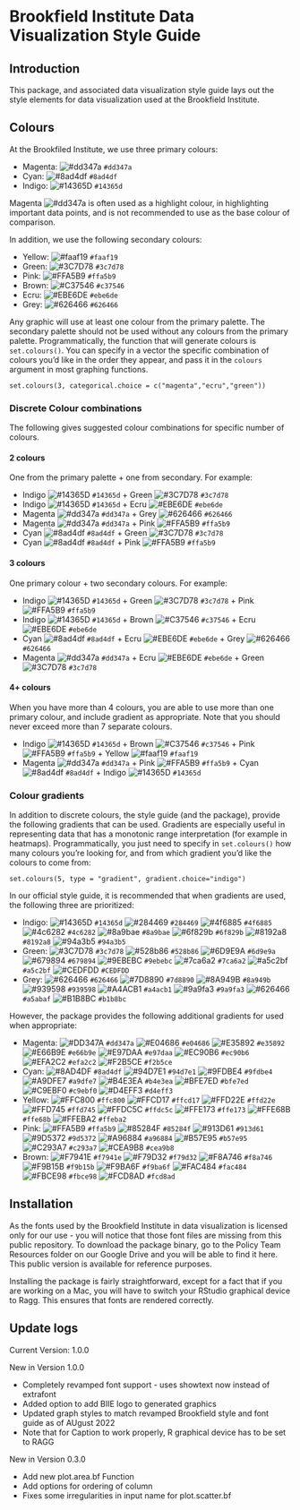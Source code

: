 Brookfield Institute Data Visualization Style Guide
================

## Introduction

This package, and associated data visualization style guide lays out the
style elements for data visualization used at the Brookfield Institute.

## Colours

At the Brookfiled Institute, we use three primary colours:

-   Magenta:
    ![\#dd347a](https://via.placeholder.com/15/dd347a/dd347a.png)
    `#dd347a`
-   Cyan: ![\#8ad4df](https://via.placeholder.com/15/8ad4df/8ad4df.png)
    `#8ad4df`
-   Indigo:
    ![\#14365D](https://via.placeholder.com/15/14365D/14365D.png)
    `#14365d`

Magenta ![\#dd347a](https://via.placeholder.com/15/dd347a/dd347a.png) is
often used as a highlight colour, in highlighting important data points,
and is not recommended to use as the base colour of comparison.

In addition, we use the following secondary colours:

-   Yellow:
    ![\#faaf19](https://via.placeholder.com/15/faaf19/faaf19.png)
    `#faaf19`
-   Green: ![\#3C7D78](https://via.placeholder.com/15/3C7D78/3C7D78.png)
    `#3c7d78`
-   Pink: ![\#FFA5B9](https://via.placeholder.com/15/FFA5B9/FFA5B9.png)
    `#ffa5b9`
-   Brown: ![\#C37546](https://via.placeholder.com/15/C37546/C37546.png)
    `#c37546`
-   Ecru: ![\#EBE6DE](https://via.placeholder.com/15/EBE6DE/EBE6DE.png)
    `#ebe6de`
-   Grey: ![\#626466](https://via.placeholder.com/15/626466/626466.png)
    `#626466`

Any graphic will use at least one colour from the primary palette. The
secondary palette should not be used without any colours from the
primary palette. Programmatically, the function that will generate
colours is `set.colours()`. You can specify in a vector the specific
combination of colours you’d like in the order they appear, and pass it
in the `colours` argument in most graphing functions.

    set.colours(3, categorical.choice = c("magenta","ecru","green"))

### Discrete Colour combinations

The following gives suggested colour combinations for specific number of
colours.

#### 2 colours

One from the primary palette + one from secondary. For example:

-   Indigo ![\#14365D](https://via.placeholder.com/15/14365D/14365D.png)
    `#14365d` + Green
    ![\#3C7D78](https://via.placeholder.com/15/3C7D78/3C7D78.png)
    `#3c7d78`
-   Indigo ![\#14365D](https://via.placeholder.com/15/14365D/14365D.png)
    `#14365d` + Ecru
    ![\#EBE6DE](https://via.placeholder.com/15/EBE6DE/EBE6DE.png)
    `#ebe6de`
-   Magenta
    ![\#dd347a](https://via.placeholder.com/15/dd347a/dd347a.png)
    `#dd347a` + Grey
    ![\#626466](https://via.placeholder.com/15/626466/626466.png)
    `#626466`
-   Magenta
    ![\#dd347a](https://via.placeholder.com/15/dd347a/dd347a.png)
    `#dd347a` + Pink
    ![\#FFA5B9](https://via.placeholder.com/15/FFA5B9/FFA5B9.png)
    `#ffa5b9`
-   Cyan ![\#8ad4df](https://via.placeholder.com/15/8ad4df/8ad4df.png)
    `#8ad4df` + Green
    ![\#3C7D78](https://via.placeholder.com/15/3C7D78/3C7D78.png)
    `#3c7d78`
-   Cyan ![\#8ad4df](https://via.placeholder.com/15/8ad4df/8ad4df.png)
    `#8ad4df` + Pink
    ![\#FFA5B9](https://via.placeholder.com/15/FFA5B9/FFA5B9.png)
    `#ffa5b9`

#### 3 colours

One primary colour + two secondary colours. For example:

-   Indigo ![\#14365D](https://via.placeholder.com/15/14365D/14365D.png)
    `#14365d` + Green
    ![\#3C7D78](https://via.placeholder.com/15/3C7D78/3C7D78.png)
    `#3c7d78` + Pink
    ![\#FFA5B9](https://via.placeholder.com/15/FFA5B9/FFA5B9.png)
    `#ffa5b9`
-   Indigo ![\#14365D](https://via.placeholder.com/15/14365D/14365D.png)
    `#14365d` + Brown
    ![\#C37546](https://via.placeholder.com/15/C37546/C37546.png)
    `#c37546` + Ecru
    ![\#EBE6DE](https://via.placeholder.com/15/EBE6DE/EBE6DE.png)
    `#ebe6de`
-   Cyan ![\#8ad4df](https://via.placeholder.com/15/8ad4df/8ad4df.png)
    `#8ad4df` + Ecru
    ![\#EBE6DE](https://via.placeholder.com/15/EBE6DE/EBE6DE.png)
    `#ebe6de` + Grey
    ![\#626466](https://via.placeholder.com/15/626466/626466.png)
    `#626466`
-   Magenta
    ![\#dd347a](https://via.placeholder.com/15/dd347a/dd347a.png)
    `#dd347a` + Ecru
    ![\#EBE6DE](https://via.placeholder.com/15/EBE6DE/EBE6DE.png)
    `#ebe6de` + Green
    ![\#3C7D78](https://via.placeholder.com/15/3C7D78/3C7D78.png)
    `#3c7d78`

#### 4+ colours

When you have more than 4 colours, you are able to use more than one
primary colour, and include gradient as appropriate. Note that you
should never exceed more than 7 separate colours.

-   Indigo ![\#14365D](https://via.placeholder.com/15/14365D/14365D.png)
    `#14365d` + Brown
    ![\#C37546](https://via.placeholder.com/15/C37546/C37546.png)
    `#c37546` + Pink
    ![\#FFA5B9](https://via.placeholder.com/15/FFA5B9/FFA5B9.png)
    `#ffa5b9` + Yellow
    ![\#faaf19](https://via.placeholder.com/15/faaf19/faaf19.png)
    `#faaf19`
-   Magenta
    ![\#dd347a](https://via.placeholder.com/15/dd347a/dd347a.png)
    `#dd347a` + Pink
    ![\#FFA5B9](https://via.placeholder.com/15/FFA5B9/FFA5B9.png)
    `#ffa5b9` + Cyan
    ![\#8ad4df](https://via.placeholder.com/15/8ad4df/8ad4df.png)
    `#8ad4df` + Indigo
    ![\#14365D](https://via.placeholder.com/15/14365D/14365D.png)
    `#14365d`

### Colour gradients

In addition to discrete colours, the style guide (and the package),
provide the following gradients that can be used. Gradients are
especially useful in representing data that has a monotonic range
interpretation (for example in heatmaps). Programmatically, you just
need to specify in `set.colours()` how many colours you’re looking for,
and from which gradient you’d like the colours to come from:

    set.colours(5, type = "gradient", gradient.choice="indigo")

In our official style guide, it is recommended that when gradients are
used, the following three are prioritized:

-   Indigo:
    ![\#14365D](https://via.placeholder.com/15/14365D/14365D.png)
    `#14365d`
    ![\#284469](https://via.placeholder.com/15/284469/284469.png)
    `#284469`
    ![\#4f6885](https://via.placeholder.com/15/4F6885/4F6885.png)
    `#4f6885`
    ![\#4c6282](https://via.placeholder.com/15/4c6282/4c6282.png)
    `#4c6282`
    ![\#8a9bae](https://via.placeholder.com/15/8a9bae/8a9bae.png)
    `#8a9bae`
    ![\#6f829b](https://via.placeholder.com/15/6f829b/6f829b.png)
    `#6f829b`
    ![\#8192a8](https://via.placeholder.com/15/8192a8/8192a8.png)
    `#8192a8`
    ![\#94a3b5](https://via.placeholder.com/15/94a3b5/94a3b5.png)
    `#94a3b5`
-   Green: ![\#3C7D78](https://via.placeholder.com/15/3C7D78/3C7D78.png)
    `#3c7d78`
    ![\#528b86](https://via.placeholder.com/15/528b86/528b86.png)
    `#528b86`
    ![\#6D9E9A](https://via.placeholder.com/15/6D9E9A/6D9E9A.png)
    `#6d9e9a`
    ![\#679894](https://via.placeholder.com/15/679894/679894.png)
    `#679894`
    ![\#9EBEBC](https://via.placeholder.com/15/9EBEBC/9EBEBC.png)
    `#9ebebc`
    ![\#7ca6a2](https://via.placeholder.com/15/7ca6a2/7ca6a2.png)
    `#7ca6a2`
    ![\#a5c2bf](https://via.placeholder.com/15/a5c2bf/a5c2bf.png)
    `#a5c2bf`
    ![\#CEDFDD](https://via.placeholder.com/15/CEDFDD/CEDFDD.png)
    `#CEDFDD`
-   Grey: ![\#626466](https://via.placeholder.com/15/626466/626466.png)
    `#626466`
    ![\#7D8890](https://via.placeholder.com/15/7D8890/7D8890.png)
    `#7d8890`
    ![\#8A949B](https://via.placeholder.com/15/8A949B/8A949B.png)
    `#8a949b`
    ![\#939598](https://via.placeholder.com/15/939598/939598.png)
    `#939598`
    ![\#A4ACB1](https://via.placeholder.com/15/A4ACB1/A4ACB1.png)
    `#a4acb1`
    ![\#9a9fa3](https://via.placeholder.com/15/9a9fa3/9a9fa3.png)
    `#9a9fa3`
    ![\#626466](https://via.placeholder.com/15/a5abaf/a5abaf.png)
    `#a5abaf`
    ![\#B1B8BC](https://via.placeholder.com/15/B1B8BC/B1B8BC.png)
    `#b1b8bc`

However, the package provides the following additional gradients for
used when appropriate:

-   Magenta:
    ![\#DD347A](https://via.placeholder.com/15/DD347A/DD347A.png)
    `#dd347a`
    ![\#E04686](https://via.placeholder.com/15/E04686/E04686.png)
    `#e04686`
    ![\#E35892](https://via.placeholder.com/15/E35892/E35892.png)
    `#e35892`
    ![\#E66B9E](https://via.placeholder.com/15/E66B9E/E66B9E.png)
    `#e66b9e`
    ![\#E97DAA](https://via.placeholder.com/15/E97DAA/E97DAA.png)
    `#e97daa`
    ![\#EC90B6](https://via.placeholder.com/15/EC90B6/EC90B6.png)
    `#ec90b6`
    ![\#EFA2C2](https://via.placeholder.com/15/EFA2C2/EFA2C2.png)
    `#efa2c2`
    ![\#F2B5CE](https://via.placeholder.com/15/F2B5CE/F2B5CE.png)
    `#f2b5ce`
-   Cyan: ![\#8AD4DF](https://via.placeholder.com/15/8AD4DF/8AD4DF.png)
    `#8ad4df`
    ![\#94D7E1](https://via.placeholder.com/15/94D7E1/94D7E1.png)
    `#94d7e1`
    ![\#9FDBE4](https://via.placeholder.com/15/9FDBE4/9FDBE4.png)
    `#9fdbe4`
    ![\#A9DFE7](https://via.placeholder.com/15/A9DFE7/A9DFE7.png)
    `#a9dfe7`
    ![\#B4E3EA](https://via.placeholder.com/15/B4E3EA/B4E3EA.png)
    `#b4e3ea`
    ![\#BFE7ED](https://via.placeholder.com/15/BFE7ED/BFE7ED.png)
    `#bfe7ed`
    ![\#C9EBF0](https://via.placeholder.com/15/C9EBF0/C9EBF0.png)
    `#c9ebf0`
    ![\#D4EFF3](https://via.placeholder.com/15/D4EFF3/D4EFF3.png)
    `#d4eff3`
-   Yellow:
    ![\#FFC800](https://via.placeholder.com/15/FFC800/FFC800.png)
    `#ffc800`
    ![\#FFCD17](https://via.placeholder.com/15/FFCD17/FFCD17.png)
    `#ffcd17`
    ![\#FFD22E](https://via.placeholder.com/15/FFD22E/FFD22E.png)
    `#ffd22e`
    ![\#FFD745](https://via.placeholder.com/15/FFD745/FFD745.png)
    `#ffd745`
    ![\#FFDC5C](https://via.placeholder.com/15/FFDC5C/FFDC5C.png)
    `#ffdc5c`
    ![\#FFE173](https://via.placeholder.com/15/FFE173/FFE173.png)
    `#ffe173`
    ![\#FFE68B](https://via.placeholder.com/15/FFE68B/FFE68B.png)
    `#ffe68b`
    ![\#FFEBA2](https://via.placeholder.com/15/FFEBA2/FFEBA2.png)
    `#ffeba2`
-   Pink: ![\#FFA5B9](https://via.placeholder.com/15/FFA5B9/FFA5B9.png)
    `#ffa5b9`
    ![\#85284F](https://via.placeholder.com/15/85284F/85284F.png)
    `#85284f`
    ![\#913D61](https://via.placeholder.com/15/913D61/913D61.png)
    `#913d61`
    ![\#9D5372](https://via.placeholder.com/15/9D5372/9D5372.png)
    `#9d5372`
    ![\#A96884](https://via.placeholder.com/15/A96884/A96884.png)
    `#a96884`
    ![\#B57E95](https://via.placeholder.com/15/B57E95/B57E95.png)
    `#b57e95`
    ![\#C293A7](https://via.placeholder.com/15/C293A7/C293A7.png)
    `#c293a7`
    ![\#CEA9B8](https://via.placeholder.com/15/CEA9B8/CEA9B8.png)
    `#cea9b8`
-   Brown: ![\#F7941E](https://via.placeholder.com/15/F7941E/F7941E.png)
    `#f7941e`
    ![\#F79D32](https://via.placeholder.com/15/F79D32/F79D32.png)
    `#f79d32`
    ![\#F8A746](https://via.placeholder.com/15/F8A746/F8A746.png)
    `#f8a746`
    ![\#F9B15B](https://via.placeholder.com/15/F9B15B/F9B15B.png)
    `#f9b15b`
    ![\#F9BA6F](https://via.placeholder.com/15/F9BA6F/F9BA6F.png)
    `#f9ba6f`
    ![\#FAC484](https://via.placeholder.com/15/FAC484/FAC484.png)
    `#fac484`
    ![\#FBCE98](https://via.placeholder.com/15/FBCE98/FBCE98.png)
    `#fbce98`
    ![\#FCD8AD](https://via.placeholder.com/15/FCD8AD/FCD8AD.png)
    `#fcd8ad`

## Installation

As the fonts used by the Brookfield Institute in data visualization is
licensed only for our use - you will notice that those font files are
missing from this public repository. To download the package binary, go
to the Policy Team Resources folder on our Google Drive and you will be
able to find it here. This public version is available for reference
purposes.

Installing the package is fairly straightforward, except for a fact that
if you are working on a Mac, you will have to switch your RStudio
graphical device to Ragg. This ensures that fonts are rendered
correctly.

## Update logs

Current Version: 1.0.0

New in Version 1.0.0

-   Completely revamped font support - uses showtext now instead of
    extrafont
-   Added option to add BIIE logo to generated graphics
-   Updated graph styles to match revamped Brookfield style and font
    guide as of AUgust 2022
-   Note that for Caption to work properly, R graphical device has to be
    set to RAGG

New in Version 0.3.0

-   Add new plot.area.bf Function
-   Add options for ordering of column
-   Fixes some irregularities in input name for plot.scatter.bf
